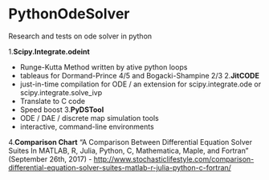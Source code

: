 # PythonOdeSolver
Research and tests on ode solver in python

1.**Scipy.Integrate.odeint**
  - Runge-Kutta Method written by ative python loops
  - tableaus for Dormand-Prince 4/5 and Bogacki-Shampine 2/3 
2.**JitCODE**
  - just-in-time compilation for ODE / an extension for scipy.integrate.ode or scipy.integrate.solve_ivp
  - Translate to C code
  - Speed boost
3.**PyDSTool**
  - ODE / DAE / discrete map simulation tools
  - interactive, command-line environments

4.**Comparison Chart**
  “A Comparison Between Differential Equation Solver Suites In MATLAB, R, Julia, Python, C, Mathematica, Maple, and Fortran” (September 26th, 2017) - http://www.stochasticlifestyle.com/comparison-differential-equation-solver-suites-matlab-r-julia-python-c-fortran/

